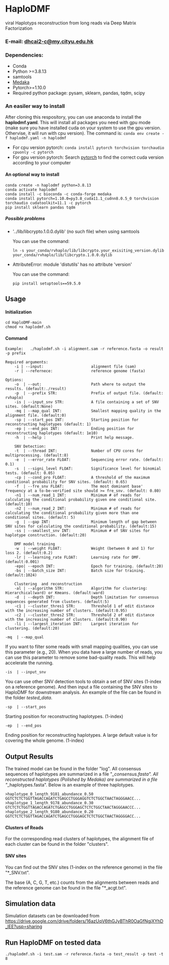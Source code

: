 # HaploDMF
viral Haplotyps reconstruction from long reads via Deep Matrix Factorization


### E-mail: dhcai2-c@my.cityu.edu.hk

### Dependencies:
* Conda
* Python >=3.8.13
* samtools
* [Medaka](https://github.com/nanoporetech/medaka)
* Pytorch>=1.10.0
* Required python package: pysam, sklearn, pandas, tqdm, scipy

### An easiler way to install
After cloning this respository, you can use anaconda to install the **haplodmf.yaml**. This will install all packages you need with gpu mode (make sure you have installed cuda on your system to use the gpu version. Othervise, it will run with cpu version). The command is: `conda env create -f haplodmf.yaml -n haplodmf`

* For cpu version pytorch: `conda install pytorch torchvision torchaudio cpuonly -c pytorch`
* For gpu version pytorch: Search [pytorch](https://pytorch.org/) to find the correct cuda version according to your computer

#### An optional way to install
`conda create -n haplodmf python=3.8.13`<BR/>
`conda activate haplodmf`<BR/>
`conda install -c bioconda -c conda-forge medaka`<BR/>
`conda install pytorch=1.10.0=py3.8_cuda11.1_cudnn8.0.5_0 torchvision torchaudio cudatoolkit=11.1 -c pytorch`<BR/>
`pip install sklearn pandas tqdm`<BR/>


##### Possible problems
* '../lib/libcrypto.1.0.0.dylib' (no such file) when using samtools

  You can use the command:

  `ln -s your_conda/rvhaplo/lib/libcrypto.your_exisiting_version.dylib your_conda/rvhaplo/lib/libcrypto.1.0.0.dylib`

* AttributeError: module 'distutils' has no attribute 'version'

  You can use the command:

  `pip install setuptools==59.5.0`

## Usage
#### Initialization
`cd HaploDMF-main`<BR/>
`chmod +x haplodmf.sh`
#### Command
`Example:   ./haplodmf.sh -i alignment.sam -r reference.fasta -o result -p prefix`<BR/>

```
Required arguments:
    -i | --input:                     alignment file (sam)
    -r | --refernece:                 reference genome (fasta)

Options:
    -o  | --out:                      Path where to output the results. (default:./result)
    -p  | --prefix STR:               Prefix of output file. (default: rvhaplo)
    -is | --input_snv STR:            A file containing a set of SNV sites. (default:None)
    -mq | --map_qual INT:             Smallest mapping quality in the alignment file. (default:0) 
    -sp | --start_pos INT:            Starting position for reconstructing haplotypes (default: 1)
    -ep | --end_pos INT:              Ending position for reconstructing haplotypes (default: 1e10)
    -h  | --help :                    Print help message.

    SNV Detection:
    -t  | --thread INT:               Number of CPU cores for multiprocessing. (default:8)
    -e  | --error_rate FLOAT:         Sequencing error rate. (default: 0.1)
    -s  | --signi_level FLOAT:        Significance level for binomial tests. (default: 0.05)
    -cp | --cond_pro FLOAT:           A threshold of the maximum conditional probability for SNV sites. (default: 0.65)
    -f  | --fre_snv FLOAT:            The most dominant base' frequency at a to-be-verified site should >= fre_snv. (default: 0.80)
    -n1 | --num_read_1 INT:           Minimum # of reads for calculating the conditional probability given one conditional site. (default:10)
    -n2 | --num_read_2 INT:           Minimum # of reads for calculating the conditional probability given more than one conditional sites. (default: 5)
    -g  | --gap INT:                  Minimum length of gap between SNV sites for calculating the conditional probability. (default:15)
    -ss | --smallest_snv INT:         Minimum # of SNV sites for haplotype construction. (default:20)

    DMF model training
    -w  | --weight FLOAT:             Weight (between 0 and 1) for loss 2. (default:0.2) 
    -lr | --learning_rate FLOAT:      Learning rate for DMF. (default:0.001) 
    -epo| --epoch INT:                Epoch for training. (default:20) 
    -bs | --batch_size INT:           Batch size for training. (default:1024) 

    Clustering  and reconstruction   
    -al | --algorithm STR:            Algorithm for clustering: Hierarchical(ward) or Kmeans. (default:ward) 
    -d  | --depth INT:                Depth limitation for consensus sequences generated from clusters. (default:5) 
    -c1 | --cluster_thres1 STR:       Threshold 1 of edit distance with the increasing number of clusters. (default:0.95) 
    -c2 | --cluster_thres2 STR:       Threshold 2 of edit distance with the increasing number of clusters. (default:0.90) 
    -li | --largest_iteration INT:    Largest iteration for clustering. (default:20) 
```

`-mq  | --map_qual`

If you want to filter some reads with small mapping qualities, you can use this parameter (e.g., 20). When you data have a large number of reads, you can use this parameter to remove some bad-quality reads. This will help accelerate the running.

`-is  | --input_snv`

You can use other SNV detection tools to obtain a set of SNV sites (1-index on a reference genome). And then input a file containing the SNV sites to HaploDMF for downstream analysis. An example of the file can be found in the folder *tested_data*.


`-sp  | --start_pos`

Starting position for reconstructing haplotypes. (1-index)

`-ep  | --end_pos`

Ending position for reconstructing haplotypes. A large default value is for covering the whole genome. (1-index)




## Output Results
The trained model can be found in the folder "log".
All consensus sequences of haplotypes are summarized in a file "*_consensus.fasta".
All reconstructed haplotypes (Polished by Medaka) are summarized in a file "*_haplotypes.fasta". Below is an example of three haplotypes.
```
>haplotype_0_length_9181_abundance_0.50
GGTCTCTCTGGTTAGACCAGATCTGAGCCTGGGAGGTCTCTGGCTAACTAGGGAACC...
>haplotype_1_length_9178_abundance_0.30
GTCTCTCTGGTTAGACCAGATCTGAGCCTGGGAGCTCTCTGGCTAACTAGGGAACCC...
>haplotype_2_length_9180_abundance_0.20
GGTCTCTCTGGTTAGACCAGATCTGAGCCTGGGAGCTCTCTGGCTAACTAGGGGACC...
```

#### Clusters of Reads
For the corresponding read clusters of haplotypes, the alignment file of each cluster can be found in the folder "clusters".

#### SNV sites
You can find out the SNV sites (1-index on the reference genome) in the file "*_SNV.txt".

The base (A, C, G, T, etc.) counts from the alignments between reads and the reference genome can be found in the file "*_acgt.txt".


## Simulation data
Simulation datasets can be downloaded from https://drive.google.com/drive/folders/16azUqV6thGJyBThR0OaGfNgjXYhD_lEE?usp=sharing

## Run HaploDMF on tested data
`./haplodmf.sh -i test.sam -r reference.fasta -o test_result -p test -t 8`<BR/>


